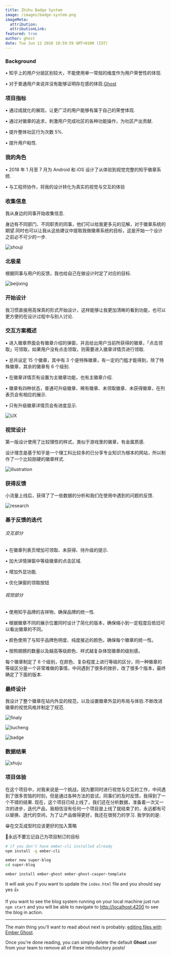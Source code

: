 ```yaml
---
title: Zhihu Badge System
image: /images/badge-system.png
imageMeta:
  attribution:
  attributionLink:
featured: true
author: ghost
date: Tue Jun 12 2018 18:59:59 GMT+0100 (IST)
---
```


### Background

• 知乎上的用户分层区别较大，不能使用单一常规的维度作为用户荣誉性的体现.

• 对于普通用户来说并没有能够证明存在感的体现.[Ghost](https://ghost.org/pricing/)

### 项目指标

• 通过成就化的展现，让更广泛的用户能够有属于自己的荣誉体现.

• 通过对徽章的追求，刺激用户完成社区的各种功能操作，为社区产出贡献.

• 提升整体社区行为次数 5%.

• 提升用户粘性.

### 我的角色

• 2018 年 1 月至 7 月为 Android 和 iOS 设计了从体验到视觉完整的知乎徽章系统.

• 与工程师协作，将我的设计转化为真实的视觉与交互的体验

### 收集信息

我从身边的同事开始收集信息.

身边有不同部门、不同职责的同事，他们可以给我更多元的见解，对于徽章系统的期望.同时也可以让我从这些建议中提取我做徽章系统的目标，这是开始一个设计之前必不可少的一步.

![shouji](/images/shouji.png)

### 北极星

根据同事与用户的反馈，我也给自己在做设计时定了对应的目标.

![beijixing](/images/beijixing.png)

### 开始设计
我习惯直接用高保真的形式开始设计，这样能够让我更加清晰的看到功能，也可以更方便的在设计过程中与别人讨论.

### 交互方案概述

• 进入徽章界面会有徽章介绍的弹窗，并且给出用户当前所获得的徽章，「点击领取」可领取，如果用户没有点击领取，则需要进入徽章详情页进行领取.

• 总共设定 15 个徽章，其中有 3 个是特殊徽章，有一定的门槛才能得到，除了特殊徽章，其余的徽章有 6 个级别.

• 在徽章详情页有设置为主徽章功能，也有主徽章介绍.

• 徽章有四种状态，普通可升级徽章、稀有徽章、未领取徽章、未获得徽章，在列表页会有相应的展示.

• 只有升级徽章详情页会有进度显示.

![UX](/images/UX.png)

### 视觉设计

第一版设计使用了比较理性的样式，类似于游戏里的徽章，有金属质感.

设计理念是基于知乎是一个理工科比较多的已分享专业知识为根本的网站，所以制作了一个比较刚硬的徽章样式. 

![illustration](/images/illustration.png)

### 获得反馈

小流量上线后，获得了了一些数据的分析和我们在使用中遇到的问题的反馈.

![research](/images/research.png)

### 基于反馈的迭代

###### 交互部分

• 在徽章列表页增加可领取、未获得、待升级的提示.

• 加大详情弹窗中等级徽章的点击区域.

• 增加外显功能.

• 优化弹窗的领取按钮

###### 视觉部分

• 使用知乎品牌的吉祥物，确保品牌的统一性.

• 根据徽章不同的展示位置同时设计了简化的版本，确保缩小到一定程度后依旧可以看出徽章的不同。

• 颜色使用了与知乎品牌色明度、纯度接近的颜色，确保每个徽章的统一性。

• 按照翅膀的数量以及越高等级颜色、样式越复杂体现徽章的级别感。

每个徽章制定了 6 个级别，在颜色、复杂程度上进行等级的区分，同一种徽章的等级区分是一个非常难做的事情，中间遇到了很多的挫折，改了很多个版本，最终确定了下面的版本.

### 最终设计

我设计了整个徽章在站内外显的规范，以及设置徽章外显的布局与体验.不断改进徽章的视觉风格并制定了规范.

![finaly](/images/finaly.png)

![liucheng](/images/liucheng.png)

![badge](/images/badge.png)

### 数据结果

![shuju](/images/shuju.png)

### 项目体验

在这个项目中，对我来说是一个挑战，因为要同时进行视觉与交互的工作，中间遇到了很多苦恼的时刻，但是通过各种方法的尝试，同事们的及时反馈，我得到了一个不错的结果. 现在，这个项目已经上线了，我们还在分析数据，准备着一次又一次的进步，迭代产品，我相信没有任何一个项目是上线了就结束了的，永远都有可以替换、迭代的空间，为了让产品做得更好，我还在很努力的学习.
我学到的是:

😁在交互成型时应该更好的加入策略

🎉永远不要忘记自己为项目制订的目标

```sh
# if you don't have ember-cli installed already
npm install -g ember-cli

ember new super-blog
cd super-blog

ember install ember-ghost ember-ghost-casper-template
```

It will ask you if you want to update the `index.html` file and you should say yes 👍

If you want to see the blog system running on your local machine just run `npm start` and you will
be able to navigate to  [http://localhost:4200](http://localhost:4200) to see the blog in action.

---

The main thing you'll want to read about next is probably: [editing files with Ember Ghost](/the-editor/).

Once you're done reading, you can simply delete the default **Ghost** user from your team to remove all of these introductory posts!
